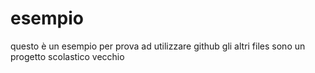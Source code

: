 # esempio
questo è un esempio
per prova ad utilizzare github gli altri files sono un progetto scolastico vecchio

